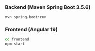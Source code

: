 ### Backend (Maven Spring Boot 3.5.6)
```bash
mvn spring-boot:run
```

### Frontend (Angular 19)
```bash
cd frontend
npm start
```
